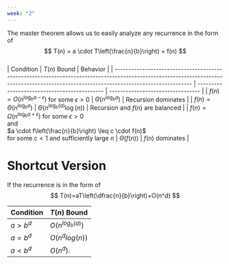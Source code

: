 ```yaml
---
week: "2"
---
```

The master theorem allows us to easily analyze any recurrence in the form of
$$
T(n) = a \cdot T\left(\frac{n}{b}\right) + f(n)
$$   
| Condition                                                                                                                                                                                | $T(n)$ Bound                                 | Behavior                          |
| ---------------------------------------------------------------------------------------------------------------------------------------------------------------------------------------- | -------------------------------------------- | --------------------------------- |
| $f(n) = O\left(n^{\log_b a - \epsilon}\right)$ for some $\epsilon>0$                                                                                                                     | $\Theta\left(n^{\log_b a}\right)$            | Recursion dominates               |
| $f(n) = \Theta\left(n^{\log_b a}\right)$                                                                                                                                                 | $\Theta\left(n^{\log_b(a)}  \log (n)\right)$ | Recursion and $f(n)$ are balanced |
| $f(n) = \Omega\left(n^{\log_b a + \epsilon}\right)$ for some $\epsilon>0$<br>and<br>$a \cdot f\left(\frac{n}{b}\right) \leq c \cdot f(n)$<br>for some $c < 1$ and sufficiently large $n$ | $\Theta\left(f(n)\right)$                    | $f(n)$ dominates                  |

# Shortcut Version
If the recurrence is in the form of
$$
T(n)=aT\left(\dfrac{n}{b}\right)+O(n^d)
$$

| Condition | $T(n)$ Bound      |
| --------- | ----------------- |
| $a>b^d$   | $O(n^{log_b(a)})$ |
| $a=b^d$   | $O(n^dlog(n))$    |
| $a<b^d$   | $O(n^d)$.         |

